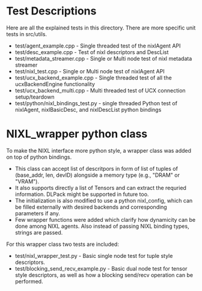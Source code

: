 # Test Descriptions

Here are all the explained tests in this directory. There are more specific unit tests in src/utils.

- test/agent_example.cpp - Single threaded test of the nixlAgent API
- test/desc_example.cpp - Test of nixl descriptors and DescList
- test/metadata_streamer.cpp - Single or Multi node test of nixl metadata streamer
- test/nixl_test.cpp - Single or Multi node test of nixlAgent API
- test/ucx_backend_example.cpp - Single threaded test of all the ucxBackendEngine functionality
- test/ucx_backend_multi.cpp - Multi threaded test of UCX connection setup/teardown
- test/python/nixl_bindings_test.py - single threaded Python test of nixlAgent, nixlBasicDesc, and nixlDescList python bindings

# NIXL_wrapper python class

To make the NIXL interface more python style, a wrapper class was added on top of python bindings.
- This class can accept list of descritpors in form of list of tuples of (base_addr, len, devID) alongside a memory type (e.g., "DRAM" or "VRAM").
- It also supports directly a list of Tensors and can extract the requried information. DLPack might be supported in future too.
- The initialization is also modified to use a python nixl_config, which can be filled externally with desired backends and corresponding parameters if any.
- Few wrapper functions were added which clarify how dynamicity can be done among NIXL agents. Also instead of passing NIXL binding types, strings are passed.

For this wrapper class two tests are included:
- test/nixl_wrapper_test.py - Basic single node test for tuple style descriptors.
- test/blocking_send_recv_example.py - Basic dual node test for tensor style descriptors, as well as how a blocking send/recv operation can be performed.
